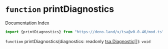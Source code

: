 # `function` printDiagnostics

[Documentation Index](../README.md)

```ts
import {printDiagnostics} from "https://deno.land/x/tsa@v0.0.46/mod.ts"
```

`function` printDiagnostics(diagnostics: readonly [tsa.Diagnostic](../interface.Diagnostic/README.md)\[]): `void`

